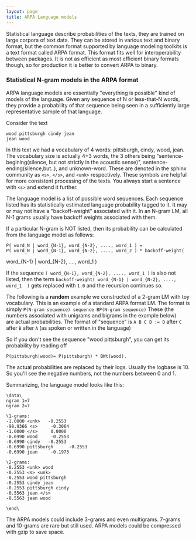 ```yaml
---
layout: page 
title: ARPA Language models
---
```


Statistical language describe probabilities of the texts, they are trained on 
large corpora of text data. They can be stored in various text and binary 
format, but the common format supported by language modeling toolkits is a text 
format called ARPA format. This format fits well for interoperability between 
packages. It is not as efficient as most efficient binary formats though, so 
for production it is better to convert ARPA to binary.


### Statistical N-gram models in the ARPA format

ARPA language models are essentially "everything is possible" kind of models of 
the language. Given any sequence of N or less-that-N words, they provide a 
probability of that sequence being seen in a sufficiently large representative 
sample of that language.

Consider the text

	
	wood pittsburgh cindy jean
	jean wood


In this text we had a vocabulary of 4 words: pittsburgh, cindy, wood, jean. The vocabulary size is actually
4+3 words, the 3 others being "sentence-begining(silence, but not
strictly in the acoustic sense)", sentence-ending(silence,but..), and
unknown-word. These are denoted in the sphinx community as `<s>`, `</s>`, and 
`<unk>` respectively. These symbols are helpful for more consistent processing 
of the texts. You always start a sentence with `<s>` and extend it further.

The language model is a list of possible word sequences. Each sequence listed 
has its statistically estimated language probability tagged to it. It may or 
may not have a "backoff-weight" associated with it. In an N-gram LM, all N-1 
grams usually have backoff weights associated with them.

If a particular N-gram is NOT listed, then its probability can be
calculated from the language model as follows:

	
	P( word_N | word_{N-1}, word_{N-2}, ...., word_1 ) =
	P( word_N | word_{N-1}, word_{N-2}, ...., word_2 ) * backoff-weight( 
word_{N-1} | word_{N-2}, ...., word_1 )


If the sequence `( word_{N-1}, word_{N-2}, ...., word_1 )` is also not 
listed, then the term `backoff-weight( word_{N-1} | word_{N-2}, ...., word_1 
)` gets replaced with `1.0` and the recursion continues so. 

The following is a **random** example we constructed of a 2-gram LM with toy 
vocabulary. This is an example of a standard ARPA format LM. The format is 
simply `P(N-gram sequence) sequence BP(N-gram sequence)`
These (the numbers associated with unigrams and bigrams in the example  below)  
are actual probabilities. 
The format of "sequence" is `A B C D := D` after `C` after `B` after 
`A` (as spoken or written in the language)

So if you don't see the sequence "wood pittsburgh", you can get its probability 
by reading off 

`P(pittsburgh|wood)= P(pittsburgh) * BWt(wood).`

The actual probabilities are replaced by their logs. Usually the logbase
is 10. So you'll see the negative numbers, not the numbers between 0 and 1.

Summarizing, the language model looks like this:
	
	\data\
	ngram 1=7
	ngram 2=7
	
	\1-grams:
	-1.0000 <unk>	-0.2553
	-98.9366 <s>	 -0.3064
	-1.0000 </s>	 0.0000
	-0.6990 wood	 -0.2553
	-0.6990 cindy	-0.2553
	-0.6990 pittsburgh		-0.2553
	-0.6990 jean	 -0.1973
	
	\2-grams:
	-0.2553 <unk> wood
	-0.2553 <s> <unk>
	-0.2553 wood pittsburgh
	-0.2553 cindy jean
	-0.2553 pittsburgh cindy
	-0.5563 jean </s>
	-0.5563 jean wood 
	
	\end\
	

The ARPA models could include 3-grams and even multigrams. 7-grams and 10-grams 
are rare but still used. ARPA models could be compressed with gzip to save 
space.

